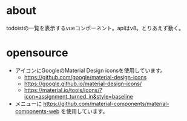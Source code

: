 # about
todoistの一覧を表示するvueコンポーネント。apiはv8。とりあえず動く。

# opensource

- アイコンにGoogleのMaterial Design iconsを使用しています。
    - https://github.com/google/material-design-icons
    - https://google.github.io/material-design-icons/
    - https://material.io/tools/icons/?icon=assignment_turned_in&style=baseline
- メニューに https://github.com/material-components/material-components-web を使用しています。
